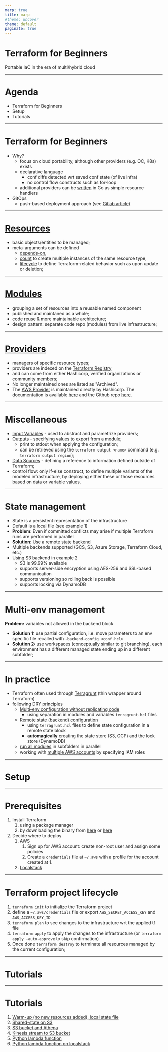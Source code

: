 ```yaml
---
marp: true
title: marp
#theme: uncover
theme: default
paginate: true
---
```


# Terraform for Beginners

Portable IaC in the era of multi/hybrid cloud

---
<!-- header:marp -->
<!-- _paginate:false -->

# Agenda

* Terraform for Beginners
* Setup
* Tutorials

---

# Terraform for Beginners

* Why?
  * focus on cloud portability, although other providers (e.g. OC, K8s) exists
  * declarative language
    * conf diffs detected wrt saved conf state (of live infra)
    * no control flow constructs such as for-loop
  * additional providers can be [written](https://www.hashicorp.com/blog/writing-custom-terraform-providers) in Go as simple resource handlers
* GitOps
  * push-based deployment approach (see [Gitlab article](https://about.gitlab.com/blog/2021/08/10/how-to-agentless-gitops-aws/))


---
<!-- header:marp -->
# [Resources](https://www.terraform.io/docs/language/resources/index.html)

* basic objects/entities to be managed; 
* meta-arguments can be defined
  * [depends-on](https://www.terraform.io/docs/language/meta-arguments/depends_on.html), 
  * [count](https://www.terraform.io/docs/language/meta-arguments/count.html) to create multiple instances of the same resource type,
  * [lifecycle](https://www.terraform.io/docs/language/meta-arguments/lifecycle.html) to define Terraform-related behavior such as upon update or deletion; 
--- 

# [Modules](https://www.terraform.io/docs/language/modules/index.html)
* grouping a set of resources into a reusable named component 
* published and maintaned as a whole;
* code reuse & more maintainable architecture; 
* design pattern: separate code repo (modules) from live infrastructure;

---
# [Providers](https://www.terraform.io/docs/language/providers/index.html) 

* managers of specific resource types; 
* providers are indexed on the [Terraform Registry](https://registry.terraform.io/browse/providers)
* and can come from either Hashicorp, verified organizations or community members;
* No longer maintained ones are listed as "Archived". 
* The [AWS Provider](https://registry.terraform.io/providers/hashicorp/aws/latest) is maintained directly by Hashicorp. The documentation is available [here](https://registry.terraform.io/providers/hashicorp/aws/latest/docs) and the Github repo [here](https://github.com/hashicorp/terraform-provider-aws).

---
# Miscellaneous

* [Input Variables](https://www.terraform.io/docs/language/values/variables.html) - used to abstract and parametrize providers;
* [Outputs](https://www.terraform.io/docs/language/values/outputs.html) - specifying values to export from a module; 
  * print to stdout when applying the configuration; 
  * can be retrieved using the `terraform output <name>` command (e.g. `terraform output region`);
* [Data Sources](https://www.terraform.io/docs/language/data-sources/index.html) - defining a reference to information defined outside of Terraform;
* control flow: only if-else construct, to define multiple variants of the modeled infrastructure, by deploying either these or those resources based on data or variable values.

---

# State management

* State is a persistent representation of the infrastructure
* Default is a local file (see example 1)
* **Problem**: Even if committed conflicts may arise if multiple Terraform runs are performed in parallel 
* **Solution**: Use a remote state backend
* Multiple backends supported (GCS, S3, Azure Storage, Terraform Cloud, etc.)
* Using S3 backend in example 2
  * S3 is 99.99% available
  * supports server-side encryption using AES-256 and SSL-based communication
  * supports versioning so rolling back is possible
  * supports locking via DynamoDB

---

# Multi-env management

**Problem:** variables not allowed in the backend block
  * **Solution 1:** use partial configuration, i.e. move parameters to an env specific file recalled with `-backend-config <conf.hcl>`
  * **Solution 2:** use workspaces (conceptually similar to git branching), each environment has a different managed state ending up in a different subfolder;
---

# In practice
* Terraform often used through [Terragrunt](https://terragrunt.gruntwork.io/docs/features/keep-your-terraform-code-dry/) (thin wrapper around Terraform)
* following DRY principles
  * [Multi-env configuration without replicating code](https://terragrunt.gruntwork.io/docs/features/keep-your-terraform-code-dry/#remote-terraform-configurations)
    * using separation in modules and variables `terragrunt.hcl` files
  * [Remote state (backend) configuration](https://terragrunt.gruntwork.io/docs/features/keep-your-remote-state-configuration-dry/)
    * using `terragrunt.hcl` files to define state configuration in a remote state block
    * **automagically** creating the state store (S3, GCP) and the lock store (DynamoDB)
  * [run all modules](https://terragrunt.gruntwork.io/docs/features/execute-terraform-commands-on-multiple-modules-at-once/) in subfolders in parallel
  * working with [multiple AWS accounts](https://terragrunt.gruntwork.io/docs/features/work-with-multiple-aws-accounts/) by specifying IAM roles


---

# Setup

---

# Prerequisites

1. Install Terraform 
   1. using a package manager 
   2. by downloading the binary from [here](https://www.terraform.io/downloads.html) or [here](https://github.com/hashicorp/terraform/releases)
2. Decide where to deploy
   1. AWS
      1. Sign up for AWS account: create non-root user and assign some policies  
      2. Create a `credentials` file at `~/.aws` with a profile for the account created at 1. 
   2. [Localstack](https://github.com/localstack/localstack)

---

# Terraform project lifecycle

 1. `terraform init` to initialize the Terraform project
 2. define a `~/.aws/credentials` file or export `AWS_SECRET_ACCESS_KEY` and `AWS_ACCESS_KEY_ID`
 3. `terraform plan` to see changes to the infrastructure wrt the applied tf file
 4. `terraform apply` to apply the changes to the infrastructure (or `terraform apply -auto-approve` to skip confirmation)
 5. Once done `terraform destroy` to terminate all resources managed by the current configuration;

---

# Tutorials

---

# Tutorials
1. [Warm-up (no new resources added), local state file](https://github.com/pilillo/terraform/blob/master/README.md#test-1)
2. [Shared-state on S3](https://github.com/pilillo/terraform/blob/master/README.md#test-2)
3. [S3 bucket and Athena](https://github.com/pilillo/terraform/blob/master/README.md#test-3)
4. [Kinesis stream to S3 bucket](https://github.com/pilillo/terraform/blob/master/README.md#test-4)
5. [Python lambda function](https://github.com/pilillo/terraform/blob/master/README.md#test-5)
6. [Python lambda function on localstack](https://github.com/pilillo/terraform/blob/master/README.md#test-6)
